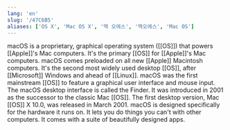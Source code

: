 ```yaml
---
lang: 'en'
slug: '/47C6B5'
aliases: ['OS X', 'Mac OS X', '맥 오에스', '맥오에스', 'Mac OS']
---
```


macOS is a proprietary, graphical operating system ([[OS]]) that powers [[Apple]]'s Mac computers. It's the primary [[OS]] for [[Apple]]'s Mac computers. macOS comes preloaded on all new [[Apple]] Macintosh computers. It's the second most widely used desktop [[OS]], after [[Microsoft]] Windows and ahead of [[Linux]]. macOS was the first mainstream [[OS]] to feature a graphical user interface and mouse input. The macOS desktop interface is called the Finder. It was introduced in 2001 as the successor to the classic Mac [[OS]]. The first desktop version, Mac [[OS]] X 10.0, was released in March 2001. macOS is designed specifically for the hardware it runs on. It lets you do things you can't with other computers. It comes with a suite of beautifully designed apps.
